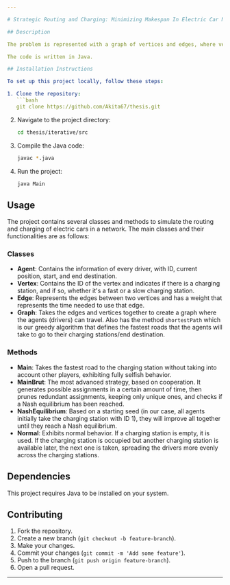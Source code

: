 ```yaml
---

# Strategic Routing and Charging: Minimizing Makespan In Electric Car Networks Through Game Theoretic Models

## Description

The problem is represented with a graph of vertices and edges, where vertices can signify the start positions of electric cars, charging stations (both fast and slow chargers), and end destinations. The edges are weighted, reflecting the time the car needs to travel between vertices. On the graph, a group of cars would travel to reach their end destinations (each represented with a unique ID). Every car needs to make exactly one stop at a charging station along its route. Charging takes a specified amount of time depending on the time the car has traveled and the type of charging station. In our case, the charging time will be a linear function. Every charging station can serve one car at a time. When a car arrives at an occupied charging station, the driver needs to wait until the charging station becomes free. This extends the overall travel time of the car. Thus, a careful choice of routes and charging stations along the routes can affect the overall travel time.

The code is written in Java.

## Installation Instructions

To set up this project locally, follow these steps:

1. Clone the repository:
   ```bash
   git clone https://github.com/Akita67/thesis.git
   ```
2. Navigate to the project directory:
   ```bash
   cd thesis/iterative/src
   ```
3. Compile the Java code:
   ```bash
   javac *.java
   ```
4. Run the project:
   ```bash
   java Main
   ```

## Usage

The project contains several classes and methods to simulate the routing and charging of electric cars in a network. The main classes and their functionalities are as follows:

### Classes

- **Agent**: Contains the information of every driver, with ID, current position, start, and end destination.
- **Vertex**: Contains the ID of the vertex and indicates if there is a charging station, and if so, whether it's a fast or a slow charging station.
- **Edge**: Represents the edges between two vertices and has a weight that represents the time needed to use that edge.
- **Graph**: Takes the edges and vertices together to create a graph where the agents (drivers) can travel. Also has the method `shortestPath` which is our greedy algorithm that defines the fastest roads that the agents will take to go to their charging stations/end destination.

### Methods

- **Main**: Takes the fastest road to the charging station without taking into account other players, exhibiting fully selfish behavior.
- **MainBrut**: The most advanced strategy, based on cooperation. It generates possible assignments in a certain amount of time, then prunes redundant assignments, keeping only unique ones, and checks if a Nash equilibrium has been reached.
- **NashEquilibrium**: Based on a starting seed (in our case, all agents initially take the charging station with ID 1), they will improve all together until they reach a Nash equilibrium.
- **Normal**: Exhibits normal behavior. If a charging station is empty, it is used. If the charging station is occupied but another charging station is available later, the next one is taken, spreading the drivers more evenly across the charging stations.

## Dependencies

This project requires Java to be installed on your system.

## Contributing

1. Fork the repository.
2. Create a new branch (`git checkout -b feature-branch`).
3. Make your changes.
4. Commit your changes (`git commit -m 'Add some feature'`).
5. Push to the branch (`git push origin feature-branch`).
6. Open a pull request.

---
```


